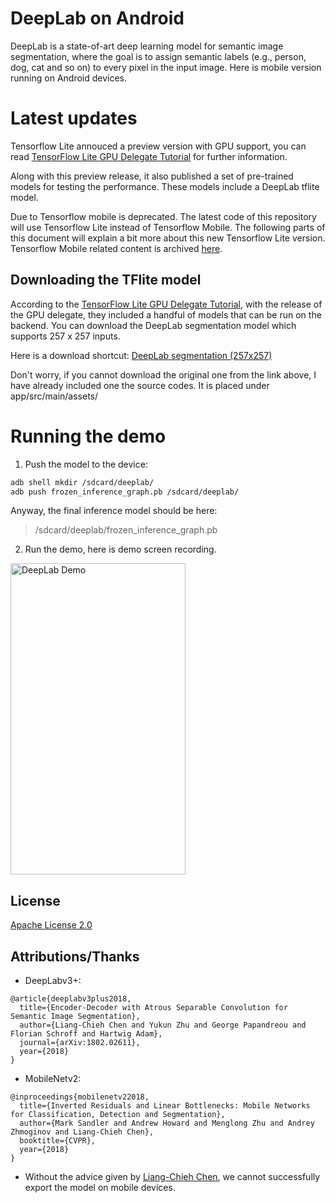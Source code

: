# DeepLab on Android
DeepLab is a state-of-art deep learning model for semantic image segmentation, where the goal is to assign semantic labels (e.g., person, dog, cat and so on) to every pixel in the input image. Here is mobile version running on Android devices.

# Latest updates
Tensorflow Lite annouced a preview version with GPU support, you can read [TensorFlow Lite GPU Delegate Tutorial](https://www.tensorflow.org/lite/performance/gpu) for further information.

Along with this preview release, it also published a set of pre-trained models for testing the performance. These models include a DeepLab tflite model.

Due to Tensorflow mobile is deprecated. The latest code of this repository will use Tensorflow Lite instead of Tensorflow Mobile. The following parts of this document will explain a bit more about this new Tensorflow Lite version. Tensorflow Mobile related content is archived [here](doc/README_OLD.md).

## Downloading the TFlite model

According to the [TensorFlow Lite GPU Delegate Tutorial](https://www.tensorflow.org/lite/performance/gpu), with the release of the GPU delegate, they included a handful of models that can be run on the backend. You can download the DeepLab segmentation model which supports 257 x 257 inputs.

Here is a download shortcut:
[DeepLab segmentation (257x257)](https://storage.googleapis.com/download.tensorflow.org/models/tflite/gpu/deeplabv3_257_mv_gpu.tflite)

Don't worry, if you cannot download the original one from the link above, I have already included one the source codes. It is placed under app/src/main/assets/

# Running the demo

1. Push the model to the device:
```bash
adb shell mkdir /sdcard/deeplab/
adb push frozen_inference_graph.pb /sdcard/deeplab/
```
Anyway, the final inference model should be here:
> /sdcard/deeplab/frozen_inference_graph.pb

2. Run the demo, here is demo screen recording.
<img src=".github/deeplab_demo.gif" width="280" height="498" alt="DeepLab Demo"/>

## License

[Apache License 2.0](LICENSE)

## Attributions/Thanks
- DeepLabv3+:
```
@article{deeplabv3plus2018,
  title={Encoder-Decoder with Atrous Separable Convolution for Semantic Image Segmentation},
  author={Liang-Chieh Chen and Yukun Zhu and George Papandreou and Florian Schroff and Hartwig Adam},
  journal={arXiv:1802.02611},
  year={2018}
}
```

- MobileNetv2:

```
@inproceedings{mobilenetv22018,
  title={Inverted Residuals and Linear Bottlenecks: Mobile Networks for Classification, Detection and Segmentation},
  author={Mark Sandler and Andrew Howard and Menglong Zhu and Andrey Zhmoginov and Liang-Chieh Chen},
  booktitle={CVPR},
  year={2018}
}
```
- Without the advice given by [Liang-Chieh Chen](https://github.com/aquariusjay), we cannot successfully export the model on mobile devices.